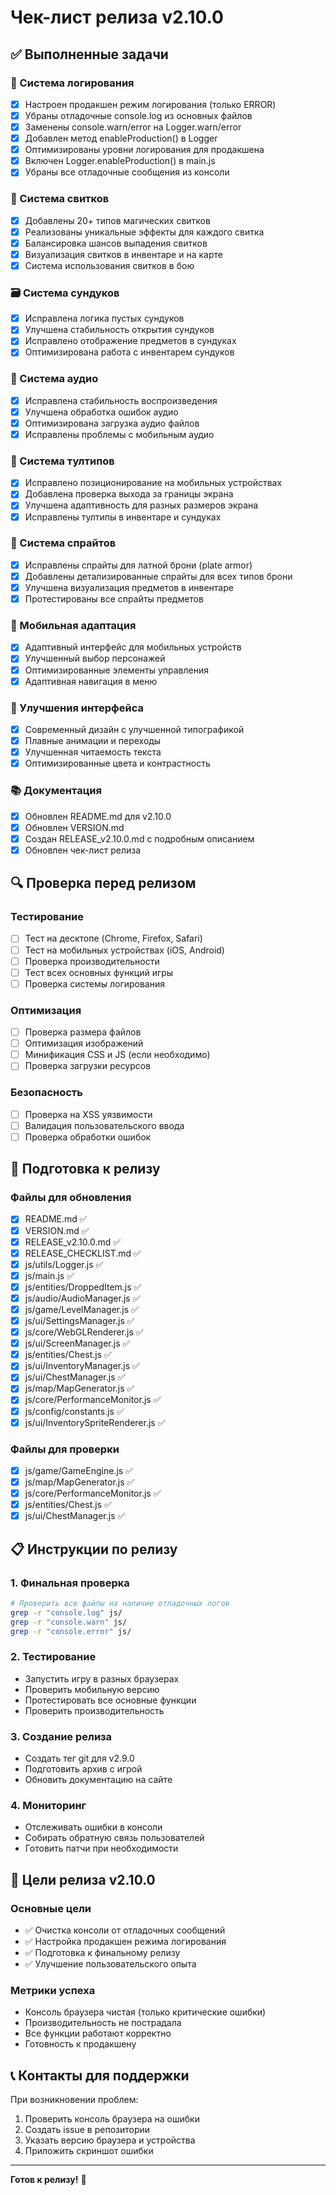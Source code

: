 # Чек-лист релиза v2.10.0

## ✅ Выполненные задачи

### 🔧 Система логирования
- [x] Настроен продакшен режим логирования (только ERROR)
- [x] Убраны отладочные console.log из основных файлов
- [x] Заменены console.warn/error на Logger.warn/error
- [x] Добавлен метод enableProduction() в Logger
- [x] Оптимизированы уровни логирования для продакшена
- [x] Включен Logger.enableProduction() в main.js
- [x] Убраны все отладочные сообщения из консоли

### 🎯 Система свитков
- [x] Добавлены 20+ типов магических свитков
- [x] Реализованы уникальные эффекты для каждого свитка
- [x] Балансировка шансов выпадения свитков
- [x] Визуализация свитков в инвентаре и на карте
- [x] Система использования свитков в бою

### 🗃️ Система сундуков
- [x] Исправлена логика пустых сундуков
- [x] Улучшена стабильность открытия сундуков
- [x] Исправлено отображение предметов в сундуках
- [x] Оптимизирована работа с инвентарем сундуков

### 🎵 Система аудио
- [x] Исправлена стабильность воспроизведения
- [x] Улучшена обработка ошибок аудио
- [x] Оптимизирована загрузка аудио файлов
- [x] Исправлены проблемы с мобильным аудио

### 💬 Система тултипов
- [x] Исправлено позиционирование на мобильных устройствах
- [x] Добавлена проверка выхода за границы экрана
- [x] Улучшена адаптивность для разных размеров экрана
- [x] Исправлены тултипы в инвентаре и сундуках

### 🎨 Система спрайтов
- [x] Исправлены спрайты для латной брони (plate armor)
- [x] Добавлены детализированные спрайты для всех типов брони
- [x] Улучшена визуализация предметов в инвентаре
- [x] Протестированы все спрайты предметов

### 📱 Мобильная адаптация
- [x] Адаптивный интерфейс для мобильных устройств
- [x] Улучшенный выбор персонажей
- [x] Оптимизированные элементы управления
- [x] Адаптивная навигация в меню

### 🎨 Улучшения интерфейса
- [x] Современный дизайн с улучшенной типографикой
- [x] Плавные анимации и переходы
- [x] Улучшенная читаемость текста
- [x] Оптимизированные цвета и контрастность

### 📚 Документация
- [x] Обновлен README.md для v2.10.0
- [x] Обновлен VERSION.md
- [x] Создан RELEASE_v2.10.0.md с подробным описанием
- [x] Обновлен чек-лист релиза

## 🔍 Проверка перед релизом

### Тестирование
- [ ] Тест на десктопе (Chrome, Firefox, Safari)
- [ ] Тест на мобильных устройствах (iOS, Android)
- [ ] Проверка производительности
- [ ] Тест всех основных функций игры
- [ ] Проверка системы логирования

### Оптимизация
- [ ] Проверка размера файлов
- [ ] Оптимизация изображений
- [ ] Минификация CSS и JS (если необходимо)
- [ ] Проверка загрузки ресурсов

### Безопасность
- [ ] Проверка на XSS уязвимости
- [ ] Валидация пользовательского ввода
- [ ] Проверка обработки ошибок

## 🚀 Подготовка к релизу

### Файлы для обновления
- [x] README.md ✅
- [x] VERSION.md ✅
- [x] RELEASE_v2.10.0.md ✅
- [x] RELEASE_CHECKLIST.md ✅
- [x] js/utils/Logger.js ✅
- [x] js/main.js ✅
- [x] js/entities/DroppedItem.js ✅
- [x] js/audio/AudioManager.js ✅
- [x] js/game/LevelManager.js ✅
- [x] js/ui/SettingsManager.js ✅
- [x] js/core/WebGLRenderer.js ✅
- [x] js/ui/ScreenManager.js ✅
- [x] js/entities/Chest.js ✅
- [x] js/ui/InventoryManager.js ✅
- [x] js/ui/ChestManager.js ✅
- [x] js/map/MapGenerator.js ✅
- [x] js/core/PerformanceMonitor.js ✅
- [x] js/config/constants.js ✅
- [x] js/ui/InventorySpriteRenderer.js ✅

### Файлы для проверки
- [x] js/game/GameEngine.js ✅
- [x] js/map/MapGenerator.js ✅
- [x] js/core/PerformanceMonitor.js ✅
- [x] js/entities/Chest.js ✅
- [x] js/ui/ChestManager.js ✅

## 📋 Инструкции по релизу

### 1. Финальная проверка
```bash
# Проверить все файлы на наличие отладочных логов
grep -r "console.log" js/
grep -r "console.warn" js/
grep -r "console.error" js/
```

### 2. Тестирование
- Запустить игру в разных браузерах
- Проверить мобильную версию
- Протестировать все основные функции
- Проверить производительность

### 3. Создание релиза
- Создать тег git для v2.9.0
- Подготовить архив с игрой
- Обновить документацию на сайте

### 4. Мониторинг
- Отслеживать ошибки в консоли
- Собирать обратную связь пользователей
- Готовить патчи при необходимости

## 🎯 Цели релиза v2.10.0

### Основные цели
- ✅ Очистка консоли от отладочных сообщений
- ✅ Настройка продакшен режима логирования
- ✅ Подготовка к финальному релизу
- ✅ Улучшение пользовательского опыта

### Метрики успеха
- Консоль браузера чистая (только критические ошибки)
- Производительность не пострадала
- Все функции работают корректно
- Готовность к продакшену

## 📞 Контакты для поддержки

При возникновении проблем:
1. Проверить консоль браузера на ошибки
2. Создать issue в репозитории
3. Указать версию браузера и устройства
4. Приложить скриншот ошибки

---

**Готов к релизу!** 🚀
